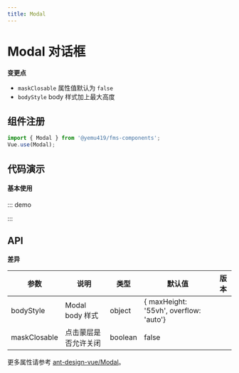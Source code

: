 ```yaml
---
title: Modal
---
```


# Modal 对话框

**变更点**

-   `maskClosable` 属性值默认为 `false`
-   `bodyStyle` body 样式加上最大高度

## 组件注册

```js
import { Modal } from '@yemu419/fms-components';
Vue.use(Modal);
```

## 代码演示

#### 基本使用

<!-- prettier-ignore -->
::: demo
<template>
    <a-button type="primary" @click="open">Open Modal</a-button>
    <f-modal 
        v-model="visible" 
        title="Modal"
    >
        <div style="height: 90vh">
            Content of the modal
        </div>
    </f-modal>
</template>

<script>
export default {
    data() {
        return {
            visible: false
        }
    },
    methods: {
        open () {
            this.visible = true
        }
    }
}
</script>

:::

## API

**差异**

| 参数         | 说明                 | 类型    | 默认值                                 | 版本 |
| ------------ | -------------------- | ------- | -------------------------------------- | ---- |
| bodyStyle    | Modal body 样式      | object  | { maxHeight: '55vh', overflow: 'auto'} |      |
| maskClosable | 点击蒙层是否允许关闭 | boolean | false                                  |      |

更多属性请参考 [ant-design-vue/Modal](https://antdv.com/components/modal-cn/#API)。

<template>
    <a-anchor class="toc-affix" :targetOffset="100">
        <a-anchor-link href="#基本使用" title="基本使用" />
        <a-anchor-link href="#API" title="API" />
    </a-anchor>
</template>
